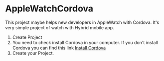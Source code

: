 # AppleWatchCordova

This project maybe helps new developers in AppleWatch with Cordova. It's very simple project of watch with Hybrid mobile app.

1. Create Project
  1. You need to check install Cordova in your computer. If you don't install Cordova you can find this link [Install Cordova](https://cordova.apache.org/docs/en/4.0.0/guide_cli_index.md.html)
  2. Create your Project.
